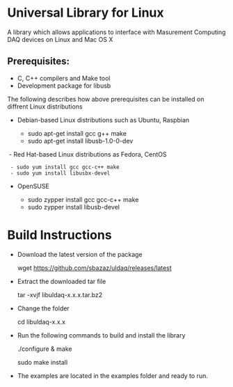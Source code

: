 # Universal Library for Linux
A library which allows applications to interface with Masurement Computing DAQ devices on Linux and Mac OS X
 
Prerequisites:
---------------

  - C, C++ compilers and Make tool
  - Development package for libusb
  
  The following describes how above prerequisites can be installed on diffrent Linux distributions
  
  - Debian-based Linux distributions such as Ubuntu, Raspbian
  
    - sudo apt-get install gcc g++ make
    - sudo apt-get install libusb-1.0-0-dev

  - Red Hat-based Linux distributions as Fedora, CentOS
  
     - sudo yum install gcc gcc-c++ make
     - sudo yum install libusbx-devel
     
    
  - OpenSUSE 
  
    - sudo zypper install gcc gcc-c++ make
    - sudo zypper install libusb-devel

Build Instructions
===================

- Download the latest version of the package

  wget https://github.com/sbazaz/uldaq/releases/latest
  
- Extract the downloaded tar file
  
  tar -xvjf libuldaq-x.x.x.tar.bz2
  
- Change the folder
  
  cd libuldaq-x.x.x
  
- Run the following commands to build and install the library

   ./configure & make
  
   sudo make install
  
- The examples are located in the examples folder and ready to run.
  
  

